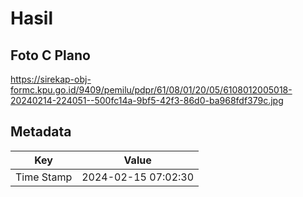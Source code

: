 # Hasil

## Foto C Plano

https://sirekap-obj-formc.kpu.go.id/9409/pemilu/pdpr/61/08/01/20/05/6108012005018-20240214-224051--500fc14a-9bf5-42f3-86d0-ba968fdf379c.jpg


## Metadata

| Key        | Value               |
| ---------- | ------------------- |
| Time Stamp | 2024-02-15 07:02:30 |



